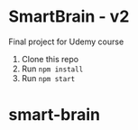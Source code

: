 # SmartBrain - v2
Final project for Udemy course

1. Clone this repo
2. Run `npm install`
3. Run `npm start`
# smart-brain
